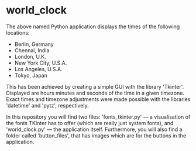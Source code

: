 # world_clock

The above named Python application displays the times of the following locations:
  - Berlin, Germany
  - Chennai, India
  - London, U.K.
  - New York City, U.S.A.
  - Los Angeles, U.S.A.
  - Tokyo, Japan

This has been achieved by creating a simple GUI with the library 'Tkinter'. 
Displayed are hours minutes and seconds of the time in a given timezone.
Exact times and timezone adjustments were made possible with the libraries 'datetime' and 'pytz', respectively.

In this repository you will find two files: 'fonts_tkinter.py' — a visualisation of the fonts TKinter has to offer (which are really just system fonts), and 'world_clock.py' — the application itself. Furthermore, you will also find a folder called 'button_files', that has images which are for the buttons in the application.
